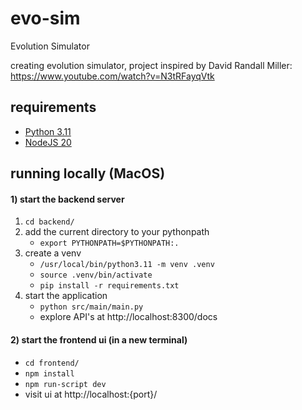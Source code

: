# evo-sim

Evolution Simulator

creating evolution simulator, project inspired by David Randall Miller: https://www.youtube.com/watch?v=N3tRFayqVtk

## requirements

- [Python 3.11](https://www.python.org/downloads/)
- [NodeJS 20](https://nodejs.org/en/download)

## running locally (MacOS)

#### 1) start the backend server
1) `cd backend/`
2) add the current directory to your pythonpath
    - `export PYTHONPATH=$PYTHONPATH:.`
3) create a venv
    - `/usr/local/bin/python3.11 -m venv .venv`
    - `source .venv/bin/activate`
    - `pip install -r requirements.txt`
4) start the application
    - `python src/main/main.py`
    - explore API's at http://localhost:8300/docs

#### 2) start the frontend ui (in a new terminal)
- `cd frontend/`
- `npm install`
- `npm run-script dev`
- visit ui at http://localhost:{port}/
